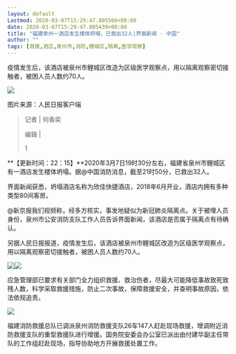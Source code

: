 ```yaml
---
layout: default
Lastmod: 2020-03-07T15:29:47.805566+00:00
date: 2020-03-07T15:29:47.805439+00:00
title: "福建泉州一酒店发生楼体坍塌，已救出32人|界面新闻 · 中国"
author: ""
tags: [救援,酒店,泉州市,消防,鲤城区,隔离,医学观察]
---
```


疫情发生后，该酒店被泉州市鲤城区改造为区级医学观察点，用以隔离观察密切接触者，被困人员人数约70人。

![](https://images.weserv.nl/?url=//img2.jiemian.com/101/original/20200307/158359075871719100_a580x330.jpg)

图片来源：人民日报客户端

> 记者 | 何香奕
> 
> 编辑 |
> 
> 1

**【更新时间：22：15】**2020年3月7日19时30分左右，福建省泉州市鲤城区有一酒店发生楼体坍塌。据@中国消防消息，截至21时50分，已救出32人。

界面新闻获悉，坍塌酒店名称为欣佳快捷酒店，2018年6月开业，酒店内拥有多种类型80间客房。

@新京报我们视频称，经多方核实，事发地疑似为新冠肺炎隔离点。关于被埋人员身份，泉州市公安消防支队工作人员告诉界面新闻，该酒店是否属于隔离点有待确认。

另据人民日报报道，疫情发生后，该酒店被泉州市鲤城区改造为区级医学观察点，用以隔离观察密切接触者，被困人员人数约70人。

![](https://images.weserv.nl/?url=//img1.jiemian.com/101/original/20200307/158358794256607800_a580xH.jpg)![](https://images.weserv.nl/?url=//img2.jiemian.com/101/original/20200307/158358794271766400_a580xH.jpg)

应急管理部已要求有关部门全力组织救援、救治伤者，尽最大可能降低事故致死致残人数，科学采取救援措施，防止二次事故，保障救援安全，并查明事故原因，依法依规追责。

![](https://images.weserv.nl/?url=//img2.jiemian.com/101/original/20200307/158359075871719100.jpg)

福建消防救援总队已调派泉州消防救援支队26车147人赶赴现场救援，增调附近消防救援支队的重型救援队进行增援。国务院安委会办公室已派出由付建华副主任带队的工作组赶赴现场，指导协助地方开展救援处置工作。

